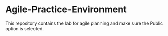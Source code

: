 # Agile-Practice-Environment
This repository contains the lab for agile planning and make sure the Public option is selected.

